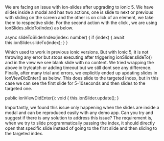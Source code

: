 We are facing an issue with ion-slides after upgrading to ionic 5. We have slides inside a modal and has two actions, one is slide to next or previous with sliding on the screen and the other is on click of an element, we take them to respective slide. For the second action with the click , we are using ionSlides.slideTo(Index) as below.

  async slideToSliderIndex(index: number) {
     if (index) {
      await this.ionSlider.slideTo(index);
     }
  }
  
Which used to work in previous ionic versions. But with Ionic 5, it is not throwing any error but stops executing after triggering ionSlider.slideTo() and in the view we see blank slide with no content. We tried wrapping the above in try/catch or adding timeout but we still dont see any difference.
Finally, after many trial and errors, we explicitly ended up updating slides in ionViewDidEnter() as below. This does slide to the targeted index, but in this case we can see the first slide for 5-10seconds and then slides to the targeted one.

  public ionViewDidEnter(): void {
    this.ionSlider.update();
  }
  
Importantly, we found this issue only happening when the slides are inside a modal and can be reproduced easily with any demo app. Can you try and suggest if there is any solution to address this issue? The requirement is, when we try to slide programmatically passing the index, it should directly open that specific slide instead of going to the first slide and then sliding to the targeted index.
